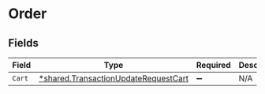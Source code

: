 # Order


## Fields

| Field                                                                                              | Type                                                                                               | Required                                                                                           | Description                                                                                        |
| -------------------------------------------------------------------------------------------------- | -------------------------------------------------------------------------------------------------- | -------------------------------------------------------------------------------------------------- | -------------------------------------------------------------------------------------------------- |
| `Cart`                                                                                             | [*shared.TransactionUpdateRequestCart](../../../pkg/models/shared/transactionupdaterequestcart.md) | :heavy_minus_sign:                                                                                 | N/A                                                                                                |
